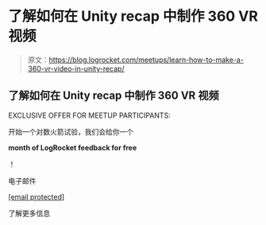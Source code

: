 # 了解如何在 Unity recap 中制作 360 VR 视频

> 原文：<https://blog.logrocket.com/meetups/learn-how-to-make-a-360-vr-video-in-unity-recap/>

## 了解如何在 Unity recap 中制作 360 VR 视频

EXCLUSIVE OFFER FOR MEETUP PARTICIPANTS:

开始一个对数火箭试验，我们会给你一个

**month of LogRocket feedback for free**

！

电子邮件

[[email protected]](/cdn-cgi/l/email-protection)

了解更多信息